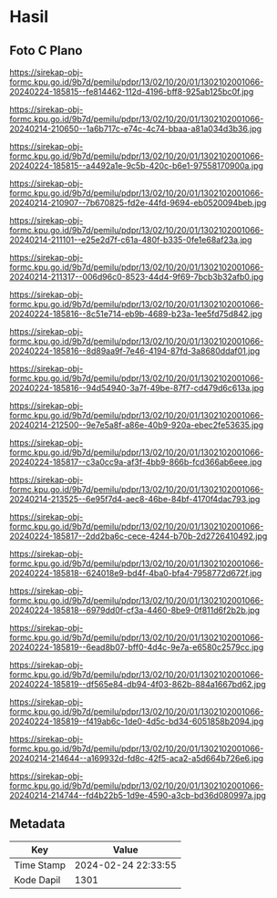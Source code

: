 # Hasil

## Foto C Plano

https://sirekap-obj-formc.kpu.go.id/9b7d/pemilu/pdpr/13/02/10/20/01/1302102001066-20240224-185815--fe814462-112d-4196-bff8-925ab125bc0f.jpg

https://sirekap-obj-formc.kpu.go.id/9b7d/pemilu/pdpr/13/02/10/20/01/1302102001066-20240214-210650--1a6b717c-e74c-4c74-bbaa-a81a034d3b36.jpg

https://sirekap-obj-formc.kpu.go.id/9b7d/pemilu/pdpr/13/02/10/20/01/1302102001066-20240224-185815--a4492a1e-9c5b-420c-b6e1-97558170900a.jpg

https://sirekap-obj-formc.kpu.go.id/9b7d/pemilu/pdpr/13/02/10/20/01/1302102001066-20240214-210907--7b670825-fd2e-44fd-9694-eb0520094beb.jpg

https://sirekap-obj-formc.kpu.go.id/9b7d/pemilu/pdpr/13/02/10/20/01/1302102001066-20240214-211101--e25e2d7f-c61a-480f-b335-0fe1e68af23a.jpg

https://sirekap-obj-formc.kpu.go.id/9b7d/pemilu/pdpr/13/02/10/20/01/1302102001066-20240214-211317--006d96c0-8523-44d4-9f69-7bcb3b32afb0.jpg

https://sirekap-obj-formc.kpu.go.id/9b7d/pemilu/pdpr/13/02/10/20/01/1302102001066-20240224-185816--8c51e714-eb9b-4689-b23a-1ee5fd75d842.jpg

https://sirekap-obj-formc.kpu.go.id/9b7d/pemilu/pdpr/13/02/10/20/01/1302102001066-20240224-185816--8d89aa9f-7e46-4194-87fd-3a8680ddaf01.jpg

https://sirekap-obj-formc.kpu.go.id/9b7d/pemilu/pdpr/13/02/10/20/01/1302102001066-20240224-185816--94d54940-3a7f-49be-87f7-cd479d6c613a.jpg

https://sirekap-obj-formc.kpu.go.id/9b7d/pemilu/pdpr/13/02/10/20/01/1302102001066-20240214-212500--9e7e5a8f-a86e-40b9-920a-ebec2fe53635.jpg

https://sirekap-obj-formc.kpu.go.id/9b7d/pemilu/pdpr/13/02/10/20/01/1302102001066-20240224-185817--c3a0cc9a-af3f-4bb9-866b-fcd366ab6eee.jpg

https://sirekap-obj-formc.kpu.go.id/9b7d/pemilu/pdpr/13/02/10/20/01/1302102001066-20240214-213525--6e95f7d4-aec8-46be-84bf-4170f4dac793.jpg

https://sirekap-obj-formc.kpu.go.id/9b7d/pemilu/pdpr/13/02/10/20/01/1302102001066-20240224-185817--2dd2ba6c-cece-4244-b70b-2d2726410492.jpg

https://sirekap-obj-formc.kpu.go.id/9b7d/pemilu/pdpr/13/02/10/20/01/1302102001066-20240224-185818--624018e9-bd4f-4ba0-bfa4-7958772d672f.jpg

https://sirekap-obj-formc.kpu.go.id/9b7d/pemilu/pdpr/13/02/10/20/01/1302102001066-20240224-185818--6979dd0f-cf3a-4460-8be9-0f811d6f2b2b.jpg

https://sirekap-obj-formc.kpu.go.id/9b7d/pemilu/pdpr/13/02/10/20/01/1302102001066-20240224-185819--6ead8b07-bff0-4d4c-9e7a-e6580c2579cc.jpg

https://sirekap-obj-formc.kpu.go.id/9b7d/pemilu/pdpr/13/02/10/20/01/1302102001066-20240224-185819--df565e84-db94-4f03-862b-884a1667bd62.jpg

https://sirekap-obj-formc.kpu.go.id/9b7d/pemilu/pdpr/13/02/10/20/01/1302102001066-20240224-185819--f419ab6c-1de0-4d5c-bd34-6051858b2094.jpg

https://sirekap-obj-formc.kpu.go.id/9b7d/pemilu/pdpr/13/02/10/20/01/1302102001066-20240214-214644--a169932d-fd8c-42f5-aca2-a5d664b726e6.jpg

https://sirekap-obj-formc.kpu.go.id/9b7d/pemilu/pdpr/13/02/10/20/01/1302102001066-20240214-214744--fd4b22b5-1d9e-4590-a3cb-bd36d080997a.jpg


## Metadata

| Key        | Value               |
| ---------- | ------------------- |
| Time Stamp | 2024-02-24 22:33:55 |
| Kode Dapil | 1301                |



